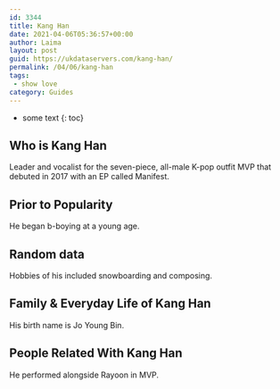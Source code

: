 ```yaml
---
id: 3344
title: Kang Han
date: 2021-04-06T05:36:57+00:00
author: Laima
layout: post
guid: https://ukdataservers.com/kang-han/
permalink: /04/06/kang-han
tags:
 - show love
category: Guides
---
```


* some text
{: toc}


## Who is Kang Han
                  
                  
                  
Leader and vocalist for the seven-piece, all-male K-pop outfit MVP that debuted in 2017 with an EP called Manifest.
                  
              
            
              
            
                
                
                
## Prior to Popularity
                  
                  
                  
He began b-boying at a young age.
                  
              
            
              
            
                
                
                
## Random data
                  
                  
                  
Hobbies of his included snowboarding and composing.
                  
              
            
              
            
                
                
                
## Family & Everyday Life of Kang Han
                  
                  
                  
His birth name is Jo Young Bin.
                  
              
            
              
            
                
                
                
## People Related With Kang Han
                  
                  
                  
He performed alongside Rayoon in MVP.
                  
              
            
              
            
                
              
            
              
              
            
            
              
            
          
          
          